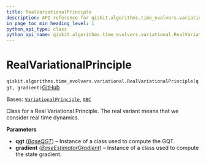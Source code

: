 ```yaml
---
title: RealVariationalPrinciple
description: API reference for qiskit.algorithms.time_evolvers.variational.RealVariationalPrinciple
in_page_toc_min_heading_level: 1
python_api_type: class
python_api_name: qiskit.algorithms.time_evolvers.variational.RealVariationalPrinciple
---
```


# RealVariationalPrinciple

<span id="qiskit.algorithms.time_evolvers.variational.RealVariationalPrinciple" />

`qiskit.algorithms.time_evolvers.variational.RealVariationalPrinciple(qgt, gradient)`[GitHub](https://github.com/qiskit/qiskit/tree/stable/0.45/qiskit/algorithms/time_evolvers/variational/variational_principles/real_variational_principle.py "view source code")

Bases: [`VariationalPrinciple`](qiskit.algorithms.time_evolvers.variational.VariationalPrinciple "qiskit.algorithms.time_evolvers.variational.variational_principles.variational_principle.VariationalPrinciple"), [`ABC`](https://docs.python.org/3/library/abc.html#abc.ABC "(in Python v3.12)")

Class for a Real Variational Principle. The real variant means that we consider real time dynamics.

**Parameters**

*   **qgt** ([*BaseQGT*](qiskit.algorithms.gradients.BaseQGT "qiskit.algorithms.gradients.BaseQGT")) – Instance of a class used to compute the GQT.
*   **gradient** ([*BaseEstimatorGradient*](qiskit.algorithms.gradients.BaseEstimatorGradient "qiskit.algorithms.gradients.BaseEstimatorGradient")) – Instance of a class used to compute the state gradient.

